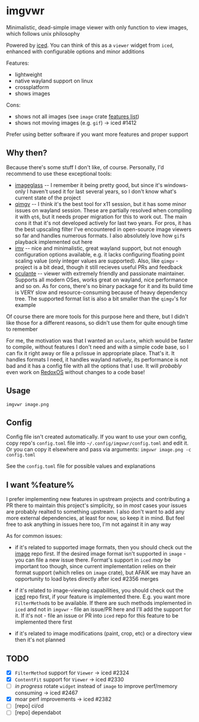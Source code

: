 # imgvwr

Minimalistic, dead-simple image viewer with only function to view images, which follows unix philosophy

Powered by [iced](https://github.com/iced-rs/iced). You can think of this as a `viewer` widget from `iced`, enhanced with configurable options and minor additions

Features:

- lightweight
- native wayland support on linux
- crossplatform
- shows images

Cons:

- shows not all images (see `image` crate [features list](https://docs.rs/crate/image/latest/features))
- shows not moving images (e.g. `gif`) -> iced #1412

Prefer using better software if you want more features and proper support

## Why then?

Because there's some stuff I don't like, of course. Personally, I'd recommend to use these exceptional tools:

- [imageglass](https://github.com/d2phap/ImageGlass) -- I remember it being pretty good, but since it's windows-only I haven't used it for last several years, so I don't know what's current state of the project
- [qimgv](https://github.com/easymodo/qimgv) -- I think it's the best tool for x11 session, but it has some minor issues on wayland session. These are partially resolved when compiling it with `qt6`, but it needs proper migration for this to work out. The main *cons* it that it's not developed actively for last two years. For pros, it has the best upscaling filter I've encountered in open-source image viewers so far and handles numerous formats. I also absolutely love how `gif`s playback implemented out here
- [imv](https://sr.ht/~exec64/imv) -- nice and minimalistic, great wayland support, but not enough configuration options available, e.g. it lacks configuring floating point scaling value (only integer values are supported). Also, like `qimgv` -  project is a bit dead, though it still recieves useful PRs and feedback
- [oculante](https://github.com/woelper/oculante) -- viewer with extremely friendly and passionate maintainer. Supports all modern OSes, works great on wayland, nice performance and so on. As for cons, there's no binary package for it and its build time is VERY slow and resource-consuming because of heavy dependency tree. The supported format list is also a bit smaller than the `qimgv`'s for example

Of course there are more tools for this purpose here and there, but I didn't like those for a different reasons, so didn't use them for quite enough time to remember

For me, the motivation was that I wanted an `oculante`, which would be faster to compile, without features I don't need and with a simple code base, so I can fix it right away or file a pr/issue in appropriate place. That's it. It handles formats I need, it handles wayland natively, its performance is not bad and it has a config file with all the options that I use. It will *probably* even work on [RedoxOS](https://gitlab.redox-os.org/redox-os/redox/) without changes to a code base!

## Usage

`imgvwr image.png`

## Config

Config file isn't created automatically. If you want to use your own config, copy repo's `config.toml` file into `~/.config/imgvwr/config.toml` and edit it. Or you can copy it elsewhere and pass via arguments: `imgvwr image.png -c config.toml`

See the `config.toml` file for possible values and explanations

## I want %feature%

I prefer implementing new features in upstream projects and contributing a PR there to maintain this project's simplicity, so in *most* cases your issues are probably realted to something upstream. I also don't want to add any more external dependencies, at least for now, so keep it in mind. But feel free to ask anything in issues here too, I'm not against it in any way

As for common issues:

- if it's related to supported image formats, then you should check out the [image](https://github.com/image-rs/image) repo first. If the desired image format isn't supported in `image` - you can file a new issue there. Format's support in `iced` *may* be important too though, since current implementation relies on their format support (which relies on `image` crate), but AFAIK we may have an opportunity to load bytes directly after iced #2356 merges

- if it's related to image-viewing capabilities, you should check out the [iced](https://github.com/iced-rs/iced) repo first, if your feature is implemented there. E.g. you want more `FilterMethod`s to be available. If there are such methods implemented in `iced` and not in `imgvwr` - file an issue/PR here and I'll add the support for it. If it's not - file an issue or PR into `iced` repo for this feature to be implemented there first

- if it's related to image modifications (paint, crop, etc) or a directory view then it's not planned

## TODO

- [x] `FilterMethod` support for `Viewer` -> iced #2324
- [x] `ContentFit` support for `Viewer` -> iced #2330
- [ ] *in progress* rotate `widget` instead of `image` to improve perf/memory consuming -> iced #2467
- [x] moar perf improvements -> iced #2382
- [ ] [repo] ci/cd
- [ ] [repo] dependabot
